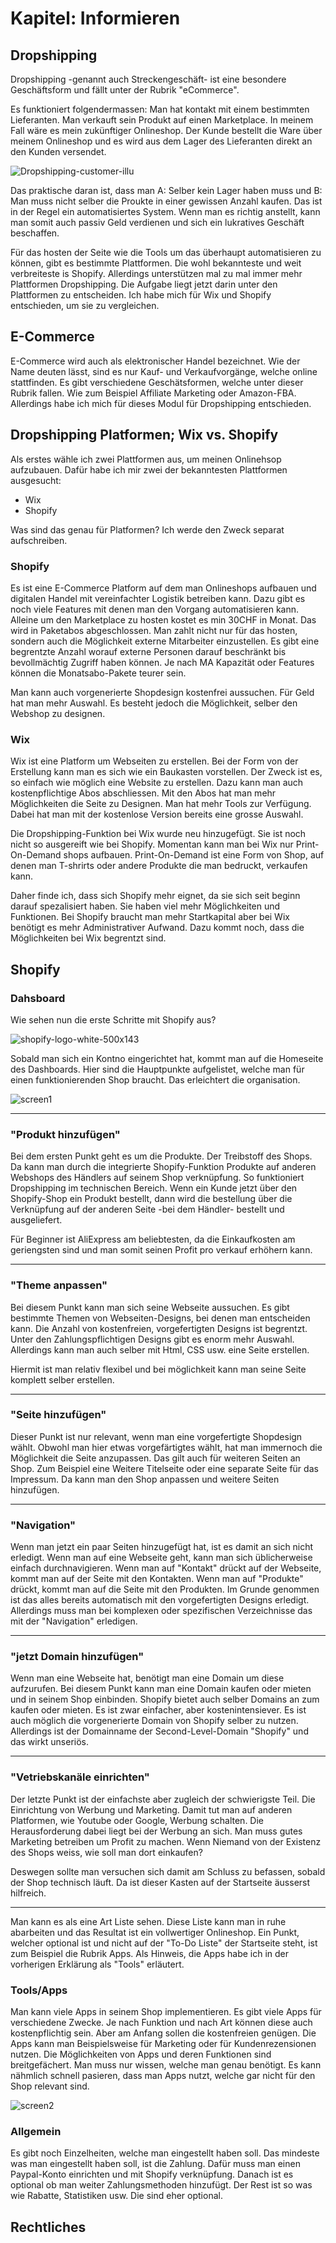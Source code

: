 # Kapitel: Informieren

## Dropshipping
Dropshipping -genannt auch Streckengeschäft- ist eine besondere Geschäftsform und fällt unter der Rubrik "eCommerce". 

Es funktioniert folgendermassen: Man hat kontakt mit einem bestimmten Lieferanten. Man verkauft sein Produkt auf einen Marketplace. In meinem Fall wäre es mein zukünftiger Onlineshop. Der Kunde bestellt die Ware über meinem Onlineshop und es wird aus dem Lager des Lieferanten direkt an den Kunden versendet.

![Dropshipping-customer-illu](https://user-images.githubusercontent.com/90186208/170221291-92be84ea-a6ff-43ea-8a16-db3203ef0093.png)

Das praktische daran ist, dass man A: Selber kein Lager haben muss und B: Man muss nicht selber die Proukte in einer gewissen Anzahl kaufen. Das ist in der Regel ein automatisiertes System. Wenn man es richtig anstellt, kann man somit auch passiv Geld verdienen und sich ein lukratives Geschäft beschaffen.

Für das hosten der Seite wie die Tools um das überhaupt automatisieren zu können, gibt es bestimmte Plattformen. Die wohl bekannteste und weit verbreiteste is Shopify. Allerdings unterstützen mal zu mal immer mehr Plattformen Dropshipping. Die Aufgabe liegt jetzt darin unter den Plattformen zu entscheiden. Ich habe mich für Wix und Shopify entschieden, um sie zu vergleichen.

## E-Commerce
E-Commerce wird auch als elektronischer Handel bezeichnet. Wie der Name deuten lässt, sind es nur Kauf- und Verkaufvorgänge, welche online stattfinden. Es gibt verschiedene Geschätsformen, welche unter dieser Rubrik fallen. Wie zum Beispiel Affiliate Marketing oder Amazon-FBA. Allerdings habe ich mich für dieses Modul für Dropshipping entschieden.

## Dropshipping Platformen; Wix vs. Shopify
Als erstes wähle ich zwei Plattformen aus, um meinen Onlinehsop aufzubauen. Dafür habe ich mir zwei der bekanntesten Plattformen ausgesucht:

- Wix
- Shopify

Was sind das genau für Platformen? Ich werde den Zweck separat aufschreiben.

### Shopify
Es ist eine E-Commerce Platform auf dem man Onlineshops aufbauen und digitalen Handel mit vereinfachter Logistik betreiben kann. Dazu gibt es noch viele Features mit denen man den Vorgang automatisieren kann. Alleine um den Marketplace zu hosten kostet es min 30CHF in Monat. Das wird in Paketabos abgeschlossen. Man zahlt nicht nur für das hosten, sondern auch die Möglichkeit externe Mitarbeiter einzustellen. Es gibt eine begrentzte Anzahl worauf externe Personen darauf beschränkt bis bevollmächtig Zugriff haben können. Je nach MA Kapazität oder Features können die Monatsabo-Pakete teurer sein.

Man kann auch vorgenerierte Shopdesign kostenfrei aussuchen. Für Geld hat man mehr Auswahl. Es besteht jedoch die Möglichkeit, selber den Webshop zu designen.
### Wix
Wix ist eine Platform um Webseiten zu erstellen. Bei der Form von der Erstellung kann man es sich wie ein Baukasten vorstellen. Der Zweck ist es, so einfach wie möglich eine Website zu erstellen. Dazu kann man auch kostenpflichtige Abos abschliessen. Mit den Abos hat man mehr Möglichkeiten die Seite zu Designen. Man hat mehr Tools zur Verfügung. Dabei hat man mit der kostenlose Version bereits eine grosse Auswahl. 

Die Dropshipping-Funktion bei Wix wurde neu hinzugefügt. Sie ist noch nicht so ausgereift wie bei Shopify. Momentan kann man bei Wix nur Print-On-Demand shops aufbauen. Print-On-Demand ist eine Form von Shop, auf denen man T-shrirts oder andere Produkte die man bedruckt, verkaufen kann. 

Daher finde ich, dass sich Shopify mehr eignet, da sie sich seit beginn darauf spezalisiert haben. Sie haben viel mehr Möglichkeiten und Funktionen. Bei Shopify braucht man mehr Startkapital aber bei Wix benötigt es mehr Administrativer Aufwand. Dazu kommt noch, dass die Möglichkeiten bei Wix begrentzt sind.

## Shopify

### Dahsboard

Wie sehen nun die erste Schritte mit Shopify aus?

![shopify-logo-white-500x143](https://user-images.githubusercontent.com/90186208/170472734-3c17ce17-7a3c-41ea-a7c4-1a0c81986cb4.png)

Sobald man sich ein Kontno eingerichtet hat, kommt man auf die Homeseite des Dashboards. Hier sind die Hauptpunkte aufgelistet, welche man für einen funktionierenden Shop braucht. Das erleichtert die organisation.

![screen1](https://user-images.githubusercontent.com/90186208/170476150-e0d2cbc9-91d0-41b2-b086-2f0f1e64810e.png)

---
### "Produkt hinzufügen"

Bei dem ersten Punkt geht es um die Produkte. Der Treibstoff des Shops. Da kann man durch die integrierte Shopify-Funktion Produkte auf anderen Webshops des Händlers auf seinem Shop verknüpfung. So funktioniert Dropshipping im technischen Bereich. Wenn ein Kunde jetzt über den Shopify-Shop ein Produkt bestellt, dann wird die bestellung über die Verknüpfung auf der anderen Seite -bei dem Händler- bestellt und ausgeliefert.

Für Beginner ist AliExpress am beliebtesten, da die Einkaufkosten am geriengsten sind und man somit seinen Profit pro verkauf erhöhern kann.

---
### "Theme anpassen"

Bei diesem Punkt kann man sich seine Webseite aussuchen. Es gibt bestimmte Themen von Webseiten-Designs, bei denen man entscheiden kann. Die Anzahl von kostenfreien, vorgefertigten Designs ist begrentzt. Unter den Zahlungspflichtigen Designs gibt es enorm mehr Auswahl. Allerdings kann man auch selber mit Html, CSS usw. eine Seite erstellen.

Hiermit ist man relativ flexibel und bei möglichkeit kann man seine Seite komplett selber erstellen.

---
### "Seite hinzufügen"

Dieser Punkt ist nur relevant, wenn man eine vorgefertigte Shopdesign wählt. Obwohl man hier etwas vorgefärtigtes wählt, hat man immernoch die Möglichkeit die Seite anzupassen. Das gilt auch für weiteren Seiten an Shop. Zum Beispiel eine Weitere Titelseite oder eine separate Seite für das Impressum. Da kann man den Shop anpassen und weitere Seiten hinzufügen.

---
### "Navigation"

Wenn man jetzt ein paar Seiten hinzugefügt hat, ist es damit an sich nicht erledigt. Wenn man auf eine Webseite geht, kann man sich üblicherweise einfach durchnavigieren. Wenn man auf "Kontakt" drückt auf der Webseite, kommt man auf der Seite mit den Kontakten. Wenn man auf "Produkte" drückt, kommt man auf die Seite mit den Produkten. Im Grunde genommen ist das alles bereits automatisch mit den vorgefertigten Designs erledigt. Allerdings muss man bei komplexen oder spezifischen Verzeichnisse das mit der "Navigation" erledigen.

---
### "jetzt Domain hinzufügen"

Wenn man eine Webseite hat, benötigt man eine Domain um diese aufzurufen. Bei diesem Punkt kann man eine Domain kaufen oder mieten und in seinem Shop einbinden. Shopify bietet auch selber Domains an zum kaufen oder mieten. Es ist zwar einfacher, aber kostenintensiever. Es ist auch möglich die vorgenerierte Domain von Shopify selber zu nutzen. Allerdings ist der Domainname der Second-Level-Domain "Shopify" und das wirkt unseriös.

---
### "Vetriebskanäle einrichten"

Der letzte Punkt ist der einfachste aber zugleich der schwierigste Teil. Die Einrichtung von Werbung und Marketing. Damit tut man auf anderen Platformen, wie Youtube oder Google, Werbung schalten. Die Herausforderung dabei liegt bei der Werbung an sich. Man muss gutes Marketing betreiben um Profit zu machen. Wenn Niemand von der Existenz des Shops weiss, wie soll man dort einkaufen?

Deswegen sollte man versuchen sich damit am Schluss zu befassen, sobald der Shop technisch läuft. Da ist dieser Kasten auf der Startseite äusserst hilfreich.

---

Man kann es als eine Art Liste sehen. Diese Liste kann man in ruhe abarbeiten und das Resultat ist ein vollwertiger Onlineshop. Ein Punkt, welcher optional ist und nicht auf der "To-Do Liste" der Startseite steht, ist zum Beispiel die Rubrik Apps. Als Hinweis, die Apps habe ich in der vorherigen Erklärung als "Tools" erläutert. 

### Tools/Apps

Man kann viele Apps in seinem Shop implementieren. Es gibt viele Apps für verschiedene Zwecke. Je nach Funktion und nach Art können diese auch kostenpflichtig sein. Aber am Anfang sollen die kostenfreien genügen. Die Apps kann man Beispielsweise für Marketing oder für Kundenrezensionen nutzen. Die Möglichkeiten von Apps und deren Funktionen sind breitgefächert. Man muss nur wissen, welche man genau benötigt. Es kann nähmlich schnell pasieren, dass man Apps nutzt, welche gar nicht für den Shop relevant sind.

![screen2](https://user-images.githubusercontent.com/90186208/170476985-1af64679-2a84-4003-a0c1-253102838ff9.png)

### Allgemein

Es gibt noch Einzelheiten, welche man eingestellt haben soll. Das mindeste was man eingestellt haben soll, ist die Zahlung. Dafür muss man einen Paypal-Konto einrichten und mit Shopify verknüpfung. Danach ist es optional ob man weiter Zahlungsmethoden hinzufügt. Der Rest ist so was wie Rabatte, Statistiken usw. Die sind eher optional.

## Rechtliches

